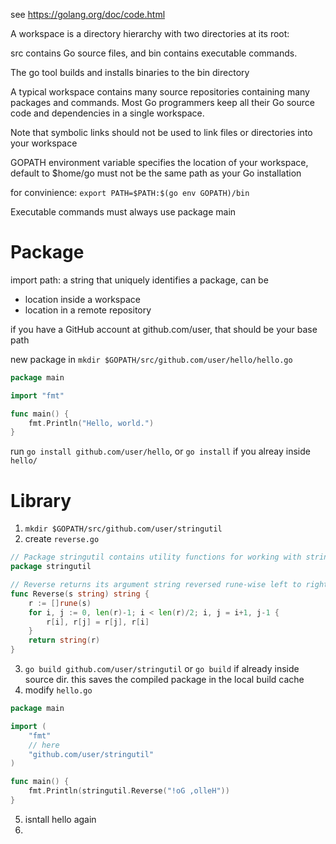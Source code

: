see <https://golang.org/doc/code.html>

A workspace is a directory hierarchy with two directories at its root:

src contains Go source files, and
bin contains executable commands.

The go tool builds and installs binaries to the bin directory

A typical workspace contains many source repositories containing many packages and commands. Most Go programmers keep all their Go source code and dependencies in a single workspace.

Note that symbolic links should not be used to link files or directories into your workspace

GOPATH environment variable specifies the location of your workspace, default to $home/go
must not be the same path as your Go installation

for convinience: `export PATH=$PATH:$(go env GOPATH)/bin`

Executable commands must always use package main

# Package

import path: a string that uniquely identifies a package, can be
- location inside a workspace
- location in a remote repository

if you have a GitHub account at github.com/user, that should be your base path

new package in `mkdir $GOPATH/src/github.com/user/hello/hello.go`

```go
package main

import "fmt"

func main() {
    fmt.Println("Hello, world.")
}
```

run `go install github.com/user/hello`, or `go install` if you alreay inside `hello/`


# Library

1. `mkdir $GOPATH/src/github.com/user/stringutil`
2. create `reverse.go`

```go
// Package stringutil contains utility functions for working with strings.
package stringutil

// Reverse returns its argument string reversed rune-wise left to right.
func Reverse(s string) string {
    r := []rune(s)
    for i, j := 0, len(r)-1; i < len(r)/2; i, j = i+1, j-1 {
        r[i], r[j] = r[j], r[i]
    }
    return string(r)
}
```

3. `go build github.com/user/stringutil` or `go build` if already inside source dir. this saves the compiled package in the local build cache
4. modify `hello.go`

```go
package main

import (
    "fmt"
    // here
    "github.com/user/stringutil"
)

func main() {
    fmt.Println(stringutil.Reverse("!oG ,olleH"))
}
```

5. isntall hello again
6. 